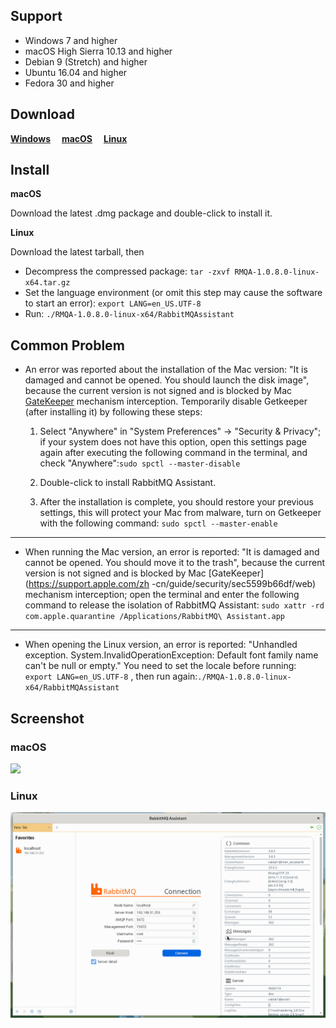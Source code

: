 ## Support

- Windows 7 and higher
- macOS High Sierra 10.13 and higher
- Debian 9 (Stretch) and higher
- Ubuntu 16.04 and higher
- Fedora 30 and higher

## Download
[**Windows**](https://github.com/chenjing1294/rabbitmq-assistant-release/releases)
&emsp;[**macOS**](https://github.com/chenjing1294/rabbitmq-assistant-release/releases)
&emsp;[**Linux**](https://github.com/chenjing1294/rabbitmq-assistant-release/releases)



## Install

**macOS**

Download the latest .dmg package and double-click to install it.


**Linux**

Download the latest tarball, then

- Decompress the compressed package: `tar -zxvf RMQA-1.0.8.0-linux-x64.tar.gz`
- Set the language environment (or omit this step may cause the software to start an error): `export LANG=en_US.UTF-8`
- Run: `./RMQA-1.0.8.0-linux-x64/RabbitMQAssistant`

## Common Problem

- An error was reported about the installation of the Mac version: "It is damaged and cannot be opened. You should launch the disk image", because the current version is not signed and is blocked by Mac [GateKeeper](https://support.apple.com/zh-cn/guide/security/sec5599b66df/web) mechanism interception. Temporarily disable Getkeeper (after installing it) by following these steps:

    1. Select "Anywhere" in "System Preferences" -> "Security & Privacy"; if your system does not have this option, open this settings page again after executing the following command in the terminal, and check "Anywhere":`sudo spctl --master-disable`
    1. Double-click to install RabbitMQ Assistant.

    1. After the installation is complete, you should restore your previous settings, this will protect your Mac from malware, turn on Getkeeper with the following command: `sudo spctl --master-enable`

---

- When running the Mac version, an error is reported: "It is damaged and cannot be opened. You should move it to the trash", because the current version is not signed and is blocked by Mac [GateKeeper](https://support.apple.com/zh -cn/guide/security/sec5599b66df/web) mechanism interception; open the terminal and enter the following command to release the isolation of RabbitMQ Assistant: `sudo xattr -rd com.apple.quarantine /Applications/RabbitMQ\ Assistant.app`

---

- When opening the Linux version, an error is reported: "Unhandled exception. System.InvalidOperationException: Default font family name can't be null or empty." You need to set the locale before running: `export LANG=en_US.UTF-8`
, then run again:`./RMQA-1.0.8.0-linux-x64/RabbitMQAssistant`

## Screenshot

### macOS

![](./screenshot/rabbitmq_macOS.gif)

### Linux

![](./screenshot/rabbitmq_linux.gif)
